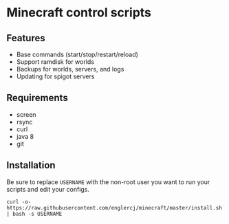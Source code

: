 # Minecraft control scripts

## Features

- Base commands (start/stop/restart/reload)
- Support ramdisk for worlds
- Backups for worlds, servers, and logs
- Updating for spigot servers

## Requirements

- screen
- rsync
- curl
- java 8
- git

## Installation

Be sure to replace `USERNAME` with the non-root user you want to run your scripts and edit your configs.

```
curl -o- https://raw.githubusercontent.com/englercj/minecraft/master/install.sh | bash -s USERNAME
```
